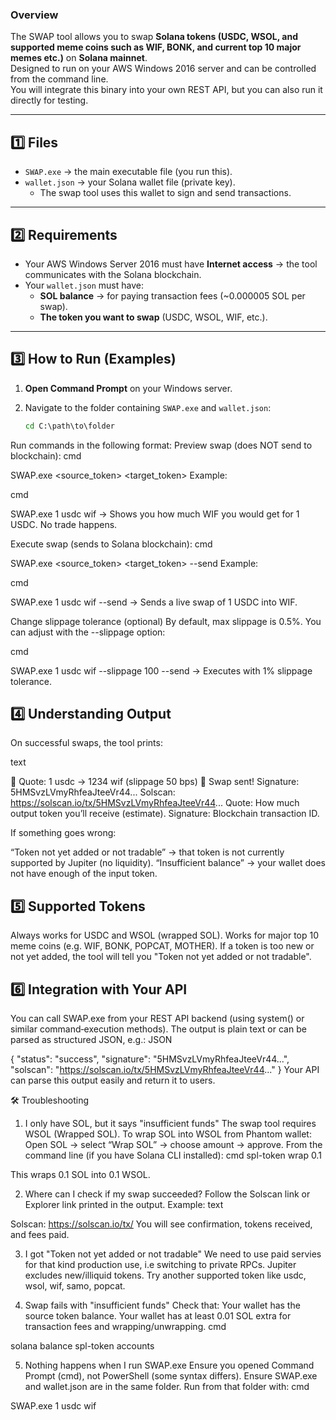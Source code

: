 ### Overview
The SWAP tool allows you to swap **Solana tokens (USDC, WSOL, and supported meme coins such as WIF, BONK, and current top 10 major memes etc.)** on **Solana mainnet**.  
Designed to run on your AWS Windows 2016 server and can be controlled from the command line.  
You will integrate this binary into your own REST API, but you can also run it directly for testing.

---

## 1️⃣ Files
- `SWAP.exe` → the main executable file (you run this).  
- `wallet.json` → your Solana wallet file (private key).  
  - The swap tool uses this wallet to sign and send transactions.  

---

## 2️⃣ Requirements
- Your AWS Windows Server 2016 must have **Internet access** → the tool communicates with the Solana blockchain.  
- Your `wallet.json` must have:  
  - **SOL balance** → for paying transaction fees (~0.000005 SOL per swap).  
  - **The token you want to swap** (USDC, WSOL, WIF, etc.).  

---

## 3️⃣ How to Run (Examples)

1. **Open Command Prompt** on your Windows server.  
2. Navigate to the folder containing `SWAP.exe` and `wallet.json`:  

   ```cmd
   cd C:\path\to\folder
Run commands in the following format:
Preview swap (does NOT send to blockchain):
cmd

SWAP.exe <amount> <source_token> <target_token>
Example:

cmd

SWAP.exe 1 usdc wif
→ Shows you how much WIF you would get for 1 USDC. No trade happens.

Execute swap (sends to Solana blockchain):
cmd

SWAP.exe <amount> <source_token> <target_token> --send
Example:

cmd

SWAP.exe 1 usdc wif --send
→ Sends a live swap of 1 USDC into WIF.

Change slippage tolerance (optional)
By default, max slippage is 0.5%.
You can adjust with the --slippage option:

cmd

SWAP.exe 1 usdc wif --slippage 100 --send
→ Executes with 1% slippage tolerance.

## 4️⃣ Understanding Output
On successful swaps, the tool prints:

text

💱 Quote: 1 usdc -> 1234 wif (slippage 50 bps)
🚀 Swap sent!
   Signature: 5HMSvzLVmyRhfeaJteeVr44...
   Solscan:   https://solscan.io/tx/5HMSvzLVmyRhfeaJteeVr44...
Quote: How much output token you’ll receive (estimate).
Signature: Blockchain transaction ID.


If something goes wrong:

“Token not yet added or not tradable” → that token is not currently supported by Jupiter (no liquidity).
“Insufficient balance” → your wallet does not have enough of the input token.

## 5️⃣ Supported Tokens
Always works for USDC and WSOL (wrapped SOL).
Works for major top 10 meme coins (e.g. WIF, BONK, POPCAT, MOTHER).
If a token is too new or not yet added, the tool will tell you "Token not yet added or not tradable".

## 6️⃣ Integration with Your API
You can call SWAP.exe from your REST API backend (using system() or similar command‑execution methods).
The output is plain text or can be parsed as structured JSON, e.g.:
JSON

{
  "status": "success",
  "signature": "5HMSvzLVmyRhfeaJteeVr44...",
  "solscan": "https://solscan.io/tx/5HMSvzLVmyRhfeaJteeVr44..."
}
Your API can parse this output easily and return it to users.

🛠 Troubleshooting

1. I only have SOL, but it says "insufficient funds"
The swap tool requires WSOL (Wrapped SOL).
To wrap SOL into WSOL from Phantom wallet:
Open SOL → select “Wrap SOL” → choose amount → approve.
From the command line (if you have Solana CLI installed):
cmd
spl-token wrap 0.1

This wraps 0.1 SOL into 0.1 WSOL.

2. Where can I check if my swap succeeded?
Follow the Solscan link or Explorer link printed in the output.
Example:
text

Solscan: https://solscan.io/tx/<signature>
You will see confirmation, tokens received, and fees paid.

3. I got "Token not yet added or not tradable"
We need to use paid servies for that kind production use, i.e switching to private RPCs.
Jupiter excludes new/illiquid tokens.
Try another supported token like usdc, wsol, wif, samo, popcat.

4. Swap fails with "insufficient funds"
Check that:
Your wallet has the source token balance.
Your wallet has at least 0.01 SOL extra for transaction fees and wrapping/unwrapping.
cmd

solana balance
spl-token accounts

5. Nothing happens when I run SWAP.exe
Ensure you opened Command Prompt (cmd), not PowerShell (some syntax differs).
Ensure SWAP.exe and wallet.json are in the same folder.
Run from that folder with:
cmd

SWAP.exe 1 usdc wif

